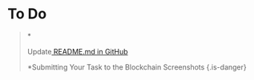 <!-- TITLE: To Do -->
<!-- SUBTITLE: A quick summary of To Do -->

# To Do
>*<p>Update<a href=" https://github.com/tieandsuit/wiki2/blob/master/README.md "> README.md in GitHub</a></p>
>
>*Submitting Your Task to the Blockchain Screenshots
>{.is-danger}